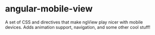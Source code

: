 angular-mobile-view
===================

A set of CSS and directives that make ngView play nicer with mobile devices. Adds animation support, navigation, and some other cool stuff!
